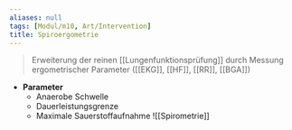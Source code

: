 ```yaml
---
aliases: null
tags: [Modul/m10, Art/Intervention]
title: Spiroergometrie
---
```

> Erweiterung der reinen [[Lungenfunktionsprüfung]] durch Messung ergometrischer Parameter ([[EKG]], [[HF]], [[RR]], [[BGA]])
- **Parameter**
	- Anaerobe Schwelle
	- Dauerleistungsgrenze
	- Maximale Sauerstoffaufnahme
![[Spirometrie]]